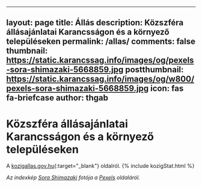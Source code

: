 

---
layout: page
title: Állás
description: Közszféra állásajánlatai Karancsságon és a környező településeken
permalink: /allas/
comments: false
thumbnail: https://static.karancssag.info/images/og/pexels-sora-shimazaki-5668859.jpg
postthumbnail: https://static.karancssag.info/images/og/w800/pexels-sora-shimazaki-5668859.jpg
icon: fas fa-briefcase
author: thgab
---

# Közszféra állásajánlatai Karancsságon és a környező településeken 

A [kozigallas.gov.hu](https://kozigallas.gov.hu/){:target="_blank"} oldalról.
{% include kozigStat.html %}

_Az indexkép [Sora Shimazaki](https://www.pexels.com/hu-hu/@sora-shimazaki?utm_content=attributionCopyText&amp;utm_medium=referral&amp;utm_source=pexels) fotója a [Pexels](https://www.pexels.com/hu-hu/foto/uzletember-ferfi-no-hordozhato-szamitogep-5668859/?utm_content=attributionCopyText&amp;utm_medium=referral&amp;utm_source=pexels) oldaláról._